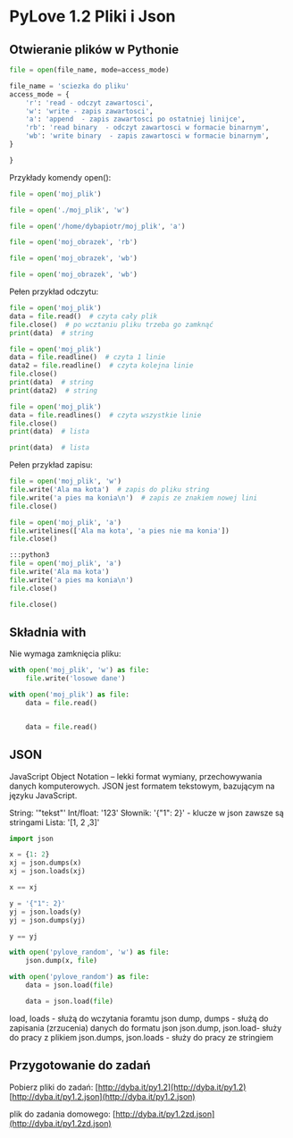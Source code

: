 PyLove 1.2 Pliki i Json
=========================

Otwieranie plików w Pythonie
----------------------------

```python
file = open(file_name, mode=access_mode)

file_name = 'sciezka do pliku'
access_mode = {
    'r': 'read - odczyt zawartosci',
    'w': 'write - zapis zawartosci',
    'a': 'append  - zapis zawartosci po ostatniej linijce',
    'rb': 'read binary  - odczyt zawartosci w formacie binarnym',
    'wb': 'write binary  - zapis zawartosci w formacie binarnym',
}

}

```

Przykłady komendy open():

```python
file = open('moj_plik')

file = open('./moj_plik', 'w')

file = open('/home/dybapiotr/moj_plik', 'a')

file = open('moj_obrazek', 'rb')

file = open('moj_obrazek', 'wb')

file = open('moj_obrazek', 'wb')

```

Pełen przykład odczytu:

```python
file = open('moj_plik')
data = file.read()  # czyta cały plik
file.close()  # po wcztaniu pliku trzeba go zamknąć
print(data)  # string

file = open('moj_plik')
data = file.readline()  # czyta 1 linie
data2 = file.readline()  # czyta kolejna linie
file.close()
print(data)  # string
print(data2)  # string

file = open('moj_plik')
data = file.readlines()  # czyta wszystkie linie
file.close()
print(data)  # lista

print(data)  # lista

```

Pełen przykład zapisu:

```python
file = open('moj_plik', 'w')
file.write('Ala ma kota')  # zapis do pliku string
file.write('a pies ma konia\n')  # zapis ze znakiem nowej lini
file.close()

file = open('moj_plik', 'a')
file.writelines(['Ala ma kota', 'a pies nie ma konia'])
file.close()

:::python3
file = open('moj_plik', 'a')
file.write('Ala ma kota')
file.write('a pies ma konia\n')
file.close()

file.close()

```

Składnia with
-------------

Nie wymaga zamknięcia pliku:

```python
with open('moj_plik', 'w') as file:
    file.write('losowe dane')

with open('moj_plik') as file:
    data = file.read()


    data = file.read()

```

JSON
----

JavaScript Object Notation – lekki format wymiany, przechowywania danych komputerowych.
JSON jest formatem tekstowym, bazującym na języku JavaScript.

String: '"tekst"'
Int/float: '123'
Słownik: '{"1": 2}' -  klucze w json zawsze są stringami
Lista: '[1, 2 ,3]'

```python
import json

x = {1: 2}
xj = json.dumps(x)
xj = json.loads(xj)

x == xj

y = '{"1": 2}'
yj = json.loads(y)
yj = json.dumps(yj)

y == yj

with open('pylove_random', 'w') as file:
    json.dump(x, file)

with open('pylove_random') as file:
    data = json.load(file)

    data = json.load(file)

```

load, loads - służą do wczytania foramtu json
dump, dumps - służą do zapisania (zrzucenia) danych do formatu json
json.dump, json.load- służy do pracy z plikiem
json.dumps, json.loads - służy do pracy ze stringiem

Przygotowanie do zadań
----------------------

Pobierz pliki do zadań:
[http://dyba.it/py1.2](http://dyba.it/py1.2)
[http://dyba.it/py1.2.json](http://dyba.it/py1.2.json)

plik do zadania domowego:
[http://dyba.it/py1.2zd.json](http://dyba.it/py1.2zd.json)

